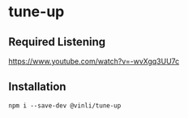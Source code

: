 # tune-up

## Required Listening
https://www.youtube.com/watch?v=-wvXgq3UU7c

## Installation
```
npm i --save-dev @vinli/tune-up
```
